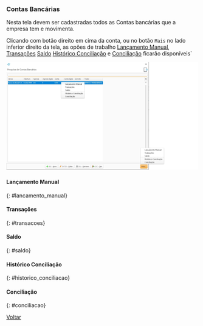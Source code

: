 ### Contas Bancárias

Nesta tela devem ser cadastradas todos as Contas bancárias que a empresa tem e movimenta.

Clicando com botão direito em cima da conta,  ou no botão `Mais` no lado inferior direito da tela, as opões de trabalho [Lançamento Manual](financeiro_conta_bancaria.md#lancamento_manual), [Transações](financeiro_conta_bancaria.md#transacoes) [Saldo](financeiro_conta_bancaria.md#saldo) [Histórico Conciliação](financeiro_conta_bancaria.md#historico_conciliacao) e [Conciliação](financeiro_conta_bancaria.md#conciliacao) ficarão disponíveis`



![](images/financeiro_contas_bancarias.jpg)



#### Lançamento Manual
{: #lancamento_manual}



#### Transações
{: #transacoes}



#### Saldo
{: #saldo}



#### Histórico Conciliação
{: #historico_conciliacao}



#### Conciliação
{: #conciliacao}

[Voltar](financeiro.md)

